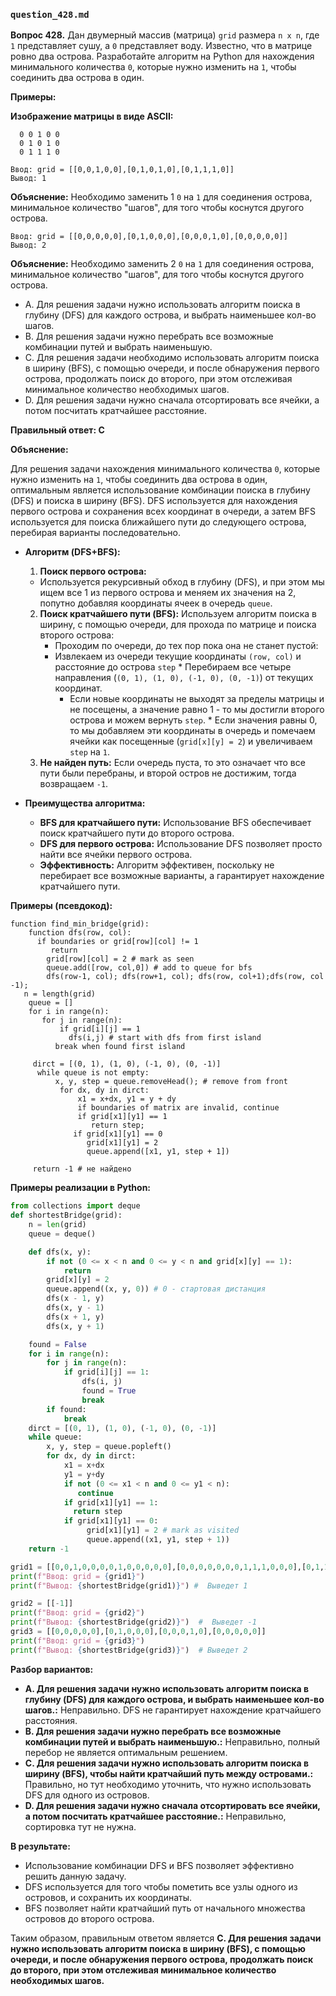 ### `question_428.md`

**Вопрос 428.** Дан двумерный массив (матрица) `grid` размера `n x n`, где `1` представляет сушу, а `0` представляет воду. Известно, что в матрице ровно два острова. Разработайте алгоритм на Python для нахождения минимального количества `0`, которые нужно изменить на `1`, чтобы соединить два острова в один.

**Примеры:**

**Изображение матрицы в виде ASCII:**
```
  0 0 1 0 0
  0 1 0 1 0
  0 1 1 1 0
```

```
Ввод: grid = [[0,0,1,0,0],[0,1,0,1,0],[0,1,1,1,0]]
Вывод: 1
```
**Объяснение:** Необходимо заменить 1  `0` на `1` для соединения  острова, минимальное количество "шагов", для того чтобы коснутся другого острова.

```
Ввод: grid = [[0,0,0,0,0],[0,1,0,0,0],[0,0,0,1,0],[0,0,0,0,0]]
Вывод: 2
```
**Объяснение:** Необходимо заменить 2  `0` на `1` для соединения  острова, минимальное количество "шагов", для того чтобы коснутся другого острова.

- A.  Для решения задачи нужно использовать алгоритм  поиска в глубину (DFS) для  каждого острова, и  выбрать наименьшее кол-во шагов.
-   B. Для решения задачи нужно перебрать все возможные комбинации путей и выбрать наименьшую.
-   C. Для решения задачи необходимо использовать алгоритм  поиска в ширину (BFS), с помощью  очереди, и после обнаружения первого острова, продолжать поиск до  второго, при этом отслеживая  минимальное количество необходимых шагов.
-   D. Для решения задачи  нужно сначала отсортировать все ячейки, а потом посчитать кратчайшее расстояние.

**Правильный ответ: C**

**Объяснение:**

Для решения задачи нахождения минимального количества `0`, которые нужно изменить на `1`, чтобы соединить два острова в один, оптимальным является использование комбинации поиска в глубину (DFS) и поиска в ширину (BFS). DFS используется для нахождения первого острова и  сохранения всех  координат  в очереди, а затем BFS используется  для поиска ближайшего  пути до следующего острова, перебирая варианты последовательно.

*   **Алгоритм (DFS+BFS):**
    1.  **Поиск первого острова:**
       * Используется рекурсивный обход в глубину (DFS),  и при этом мы ищем все 1 из первого острова и меняем их значения на 2, попутно добавляя координаты  ячеек в очередь `queue`.
    2.  **Поиск кратчайшего пути (BFS):**  Используем алгоритм поиска в ширину, с помощью очереди,  для прохода по  матрице и  поиска  второго острова:
         *  Проходим по очереди, до  тех пор пока она не станет пустой:
           *   Извлекаем из очереди текущие координаты `(row, col)`  и расстояние до острова `step`
            *  Перебираем все четыре направления (`(0, 1), (1, 0), (-1, 0), (0, -1)`)  от текущих  координат.
                *  Если новые координаты  не выходят за пределы матрицы и не посещены, а  значение равно  1  - то мы достигли второго острова и можем вернуть  `step`.
              *    Если значения  равны 0, то мы  добавляем  эти координаты в  очередь и помечаем  ячейки  как посещенные (`grid[x][y] = 2`) и  увеличиваем  `step` на `1`.
    3.  **Не найден путь:**  Если очередь пуста,  то это означает что все пути  были перебраны, и  второй остров не  достижим, тогда возвращаем `-1`.

*   **Преимущества алгоритма:**
    *  **BFS для кратчайшего пути:** Использование BFS  обеспечивает поиск  кратчайшего  пути до второго острова.
    *  **DFS для первого острова:** Использование  DFS позволяет  просто  найти все ячейки первого острова.
      *    **Эффективность:** Алгоритм эффективен, поскольку  не перебирает все возможные варианты, а  гарантирует нахождение кратчайшего пути.

**Примеры (псевдокод):**

```
function find_min_bridge(grid):
    function dfs(row, col):
      if boundaries or grid[row][col] != 1
         return
        grid[row][col] = 2 # mark as seen
        queue.add([row, col,0]) # add to queue for bfs
        dfs(row-1, col); dfs(row+1, col); dfs(row, col+1);dfs(row, col -1);
   n = length(grid)
    queue = []
    for i in range(n):
       for j in range(n):
           if grid[i][j] == 1
             dfs(i,j) # start with dfs from first island
          break when found first island

     dirct = [(0, 1), (1, 0), (-1, 0), (0, -1)]
      while queue is not empty:
          x, y, step = queue.removeHead(); # remove from front
           for dx, dy in dirct:
               x1 = x+dx, y1 = y + dy
               if boundaries of matrix are invalid, continue
               if grid[x1][y1] == 1
                  return step;
              if grid[x1][y1] == 0
                 grid[x1][y1] = 2
                 queue.append([x1, y1, step + 1])

     return -1 # не найдено
```

**Примеры реализации в Python:**

```python
from collections import deque
def shortestBridge(grid):
    n = len(grid)
    queue = deque()

    def dfs(x, y):
        if not (0 <= x < n and 0 <= y < n and grid[x][y] == 1):
            return
        grid[x][y] = 2
        queue.append((x, y, 0)) # 0 - стартовая дистанция
        dfs(x - 1, y)
        dfs(x, y - 1)
        dfs(x + 1, y)
        dfs(x, y + 1)

    found = False
    for i in range(n):
        for j in range(n):
            if grid[i][j] == 1:
                dfs(i, j)
                found = True
                break
        if found:
            break
    dirct = [(0, 1), (1, 0), (-1, 0), (0, -1)]
    while queue:
        x, y, step = queue.popleft()
        for dx, dy in dirct:
            x1 = x+dx
            y1 = y+dy
            if not (0 <= x1 < n and 0 <= y1 < n):
               continue
            if grid[x1][y1] == 1:
              return step
            if grid[x1][y1] == 0:
                 grid[x1][y1] = 2 # mark as visited
                 queue.append((x1, y1, step + 1))
    return -1

grid1 = [[0,0,1,0,0,0,0,1,0,0,0,0,0],[0,0,0,0,0,0,0,1,1,1,0,0,0],[0,1,1,0,1,0,0,0,0,0,0,0,0],[0,1,0,0,1,1,0,0,1,0,1,0,0],[0,1,0,0,1,1,0,0,1,1,1,0,0],[0,0,0,0,0,0,0,0,0,0,1,0,0],[0,0,0,0,0,0,0,1,1,1,0,0,0],[0,0,0,0,0,0,0,1,1,0,0,0,0]]
print(f"Ввод: grid = {grid1}")
print(f"Вывод: {shortestBridge(grid1)}") #  Выведет 1

grid2 = [[-1]]
print(f"Ввод: grid = {grid2}")
print(f"Вывод: {shortestBridge(grid2)}")  #  Выведет -1
grid3 = [[0,0,0,0,0],[0,1,0,0,0],[0,0,0,1,0],[0,0,0,0,0]]
print(f"Ввод: grid = {grid3}")
print(f"Вывод: {shortestBridge(grid3)}")  # Выведет 2
```

**Разбор вариантов:**

*   **A. Для решения задачи нужно использовать алгоритм поиска в глубину (DFS) для каждого острова, и выбрать наименьшее кол-во шагов.:** Неправильно. DFS не гарантирует нахождение кратчайшего расстояния.
*   **B. Для решения задачи нужно перебрать все возможные комбинации путей и выбрать наименьшую.:** Неправильно, полный перебор не является оптимальным решением.
*  **C. Для решения задачи нужно использовать алгоритм поиска в ширину (BFS),  чтобы найти кратчайший путь между островами.:** Правильно, но тут необходимо уточнить, что нужно  использовать DFS  для  одного из островов.
*   **D. Для решения задачи нужно сначала отсортировать все ячейки, а потом посчитать кратчайшее расстояние.:** Неправильно,  сортировка  тут не нужна.

**В результате:**
*   Использование комбинации DFS и BFS  позволяет  эффективно решить данную задачу.
*  DFS  используется для того чтобы пометить все узлы одного из островов, и сохранить их  координаты.
*   BFS  позволяет найти  кратчайший путь от начального множества островов до второго острова.

Таким образом, правильным ответом является **C. Для решения задачи нужно использовать алгоритм поиска в ширину (BFS), с помощью  очереди, и после обнаружения первого острова, продолжать поиск до  второго, при этом отслеживая  минимальное количество необходимых шагов.**
